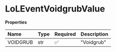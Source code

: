 # LoLEventVoidgrubValue

**Properties**

| Name     | Type | Required | Description |
| :------- | :--- | :------- | :---------- |
| VOIDGRUB | str  | ✅       | "Voidgrub"  |
